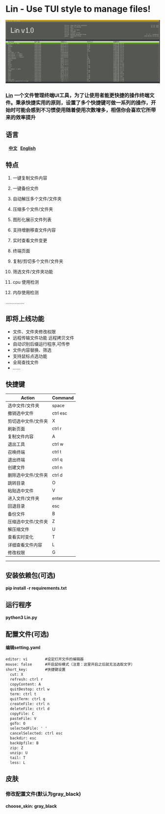 

# Lin - Use TUI style to manage files!

![image](https://github.com/Mrwu87/Lin/blob/master/linsc.png)

### [Lin](https://github.com/Mrwu87/Lin) 一个文件管理终端UI工具，为了让使用者能更快捷的操作终端文件。秉承快捷实用的原则，设置了多个快捷键可做一系列的操作，开始时可能会感到不习惯使用随着使用次数增多，相信你会喜欢它所带来的效率提升


## 语言
####  &nbsp; &nbsp;[中文](README.md) &nbsp; [English](Eng_README.md)

## 特点

1. 一键复制文件内容

2. 一键备份文件

3. 自动解压多个文件/文件夹

4. 压缩多个文件/文件夹

5. 图形化展示文件列表

6. 支持增删移查文件内容

7. 实时查看文件变更

8. 终端页面

9. 复制/剪切多个文件/文件夹

10. 筛选文件/文件夹功能

11. cpu 使用检测

12. 内存使用检测

   ...............

## 即将上线功能
- 文件、文件夹修改权限
- 远程传输文件功能 远程拷贝文件
- 自动识别后缀运行程序,可传参
- 文件内容替换、筛选
- 支持鼠标点选功能
- 全局查找文件
- ......
## 快捷键


| Action | Command |
|--------|---------|
|   选中文件/文件夹     |     space            |  
|   撤销选中文件     |    ctrl esc     |  
|   剪切选中文件/文件夹     |    X     |
|   刷新页面     |   ctrl r      |
|   复制文件内容     |  A     |
|    退出工具    |   ctrl w   |
|   召唤终端    |    ctrl t     |
|   退出终端     |  ctrl q       |
|   创建文件   |   ctrl n      |
|   删除选中文件/文件夹     |   ctrl d      |
|    跳转目录    |    O     |  
|   粘贴选中文件    |  V     |  
|  进入文件/文件夹     |   enter      |  
|     回退目录   |   esc    |  
|     备份文件   |   B    | 
|     压缩选中文件/文件夹   |   Z    | 
|     解压缩文件    |   U   | 
|     查看实时变化   |   T   | 
|     详细查看文件内容   |   L   | 
|     修改权限   |   G   | 

---

## 安装依赖包(可选)
#### pip install -r requirements.txt
## 运行程序

#### python3 Lin.py
## 配置文件(可选)

#### 编辑setting.yaml

```
editor: vi        #设定打开文件的编辑器
mouse: false      #开启鼠标模式（注意：这里开启之后就无法选取文字）
short_key:        #快捷键设置
  cut: X
  refresh: ctrl r
  copyContent: A
  quitDestop: ctrl w
  term: ctrl t
  quitTerm: ctrl q
  createFile: ctrl n
  deleteFile: ctrl d
  copyFile: C
  pasteFile: V
  goTo: O
  selectedFile: ' '
  cancelSelected: ctrl esc
  backdir: esc
  backUpfile: B
  zip: Z
  unzip: U
  tail: T
  less: L

```


## 皮肤
### 修改配置文件(默认为gray_black)
#### choose_skin: gray_black